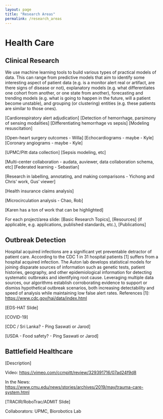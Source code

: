```yaml
---
layout: page
title: "Research Areas"
permalink: /research_areas
---
```


# Health Care

## Clinical Research

We use machine learning tools to build various types of practical models of data. This can range from predictive models that aim to identify some interesting aspect of patient data (e.g. is a monitor alert real or artifact, are there signs of disease or not), explanatory models (e.g. what differentiates one cohort from another, or one state from another), forecasting and trending models (e.g. what is going to happen in the future, will a patient become unstable), and grouping (or clustering) entities (e.g. these patients are similar to those ones).

[Cardiorespiratory alert adjudication]
[Detection of hemorrhage, parsimony of sensing modalities]
[Differentiating hemorrhage vs sepsis]
[Modeling resuscitation]

[Open-heart surgery outcomes - Willa]
[Echocardiograms - maybe - Kyle]
[Coronary angiograms - maybe - Kyle]

[UPMC/Pitt data collection]
[Sepsis modeling, etc]

[Multi-center collaboration - audata, auviewer, data collaboration schema, etc]
[Federated learning - Sebastian]

[Research in labelling, annotating, and making comparisons - Yichong and Chris’ work, Gus’ viewer]

[Health insurance claims analysis]

[Microcirculation analysis - Chao, Rob]

[Karen has a ton of work that can be highlighted]

For each project/area slide: [Basic Research Topics], [Resources] (if applicable, e.g. applications, published standards, etc.), [Publications]

## Outbreak Detection

Hospital acquired infections are a significant yet preventable detractor of patient care. According to the CDC 1 in 31 hospital patients [1] suffers from a hospital acquired infection. The Auton lab develops statistical models for joining disparate sources of information such as genetic tests, patient histories, geography, and other epidemiological information for detecting systematic outbreaks and identifying root cause. Leveraging multiple data sources, our algorithms establish corroborating evidence to support or dismiss hypothetical outbreak scenarios, both increasing detectability and speed of analysis while maintaining low false alert rates. References [1]: https://www.cdc.gov/hai/data/index.html

[EDS-HAT Slide]

[COVID-19]

[CDC / Sri Lanka? - Ping Saswati or Jarod]

[USDA - Food safety? - Ping Saswati or Jarod]

## Battlefield Healthcare

[Description]

Video: https://vimeo.com/ccmpitt/review/329391716/07ad24f9d8

In the News: https://www.cmu.edu/news/stories/archives/2019/may/trauma-care-system.html

[TRACIR/RoboTrac/ADMIT Slide]

Collaborators: UPMC, Biorobotics Lab
